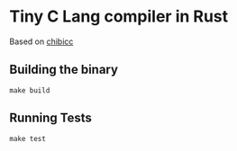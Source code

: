 # Tiny C Lang compiler in Rust

Based on [chibicc](https://github.com/rui314/chibicc)

## Building the binary 

`make build`

## Running Tests 

`make test`


